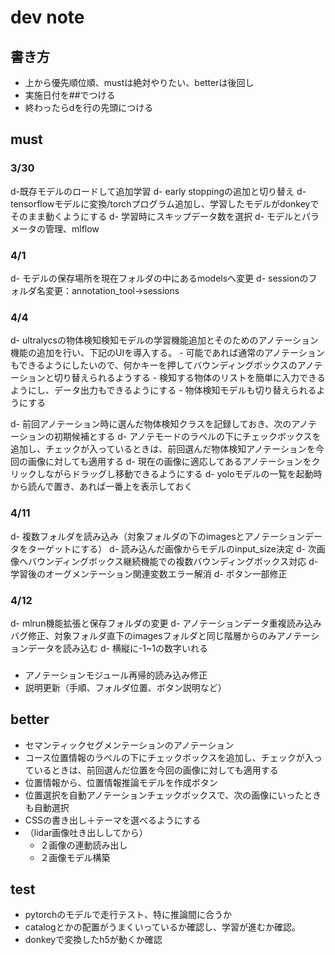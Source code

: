 # dev note
## 書き方
- 上から優先順位順、mustは絶対やりたい、betterは後回し
- 実施日付を##でつける
- 終わったらdを行の先頭につける

## must
### 3/30
d-既存モデルのロードして追加学習
d- early stoppingの追加と切り替え
d- tensorflowモデルに変換/torchプログラム追加し、学習したモデルがdonkeyでそのまま動くようにする
d- 学習時にスキップデータ数を選択
d- モデルとパラメータの管理、mlflow

### 4/1
d- モデルの保存場所を現在フォルダの中にあるmodelsへ変更
d- sessionのフォルダ名変更：annotation_tool→sessions

### 4/4
d- ultralycsの物体検知検知モデルの学習機能追加とそのためのアノテーション機能の追加を行い、下記のUIを導入する。
    - 可能であれば通常のアノテーションもできるようにしたいので、何かキーを押してバウンディングボックスのアノテーションと切り替えられるようする
    - 検知する物体のリストを簡単に入力できるようにし、データ出力もできるようにする
    - 物体検知モデルも切り替えられるようにする

d- 前回アノテーション時に選んだ物体検知クラスを記録しておき、次のアノテーションの初期候補とする
d- アノテモードのラベルの下にチェックボックスを追加し、チェックが入っているときは、前回選んだ物体検知アノテーションを今回の画像に対しても適用する
d- 現在の画像に適応してあるアノテーションをクリックしながらドラッグし移動できるようにする
d- yoloモデルの一覧を起動時から読んで置き、あれば一番上を表示しておく

### 4/11
d- 複数フォルダを読み込み（対象フォルダの下のimagesとアノテーションデータをターゲットにする）
d- 読み込んだ画像からモデルのinput_size決定
d- 次画像へバウンディングボックス継続機能での複数バウンディングボックス対応
d- 学習後のオーグメンテーション関連変数エラー解消
d- ボタン一部修正

### 4/12
d- mlrun機能拡張と保存フォルダの変更
d- アノテーションデータ重複読み込みバグ修正、対象フォルダ直下のimagesフォルダと同じ階層からのみアノテーションデータを読み込む
d- 横縦に-1~1の数字いれる

###
- アノテーションモジュール再帰的読み込み修正
- 説明更新（手順、フォルダ位置、ボタン説明など）

## better
- セマンティックセグメンテーションのアノテーション
- コース位置情報のラベルの下にチェックボックスを追加し、チェックが入っているときは、前回選んだ位置を今回の画像に対しても適用する
- 位置情報から、位置情報推論モデルを作成ボタン
- 位置選択を自動アノテーションチェックボックスで、次の画像にいったときも自動選択
- CSSの書き出し＋テーマを選べるようにする 
- （lidar画像吐き出ししてから）
    - ２画像の連動読み出し
    - ２画像モデル構築

## test
- pytorchのモデルで走行テスト、特に推論間に合うか
- catalogとかの配置がうまくいっているか確認し、学習が進むか確認。
- donkeyで変換したh5が動くか確認




